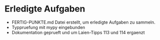 # Erledigte Aufgaben

- FERTIG-PUNKTE.md Datei erstellt, um erledigte Aufgaben zu sammeln.
- Typpruefung mit mypy eingebunden
- Dokumentation geprueft und um Laien-Tipps 113 und 114 ergaenzt
